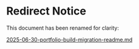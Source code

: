 # Redirect Notice

This document has been renamed for clarity:

[2025-06-30-portfolio-build-migration-readme.md](2025-06-30-portfolio-build-migration-readme.md)
